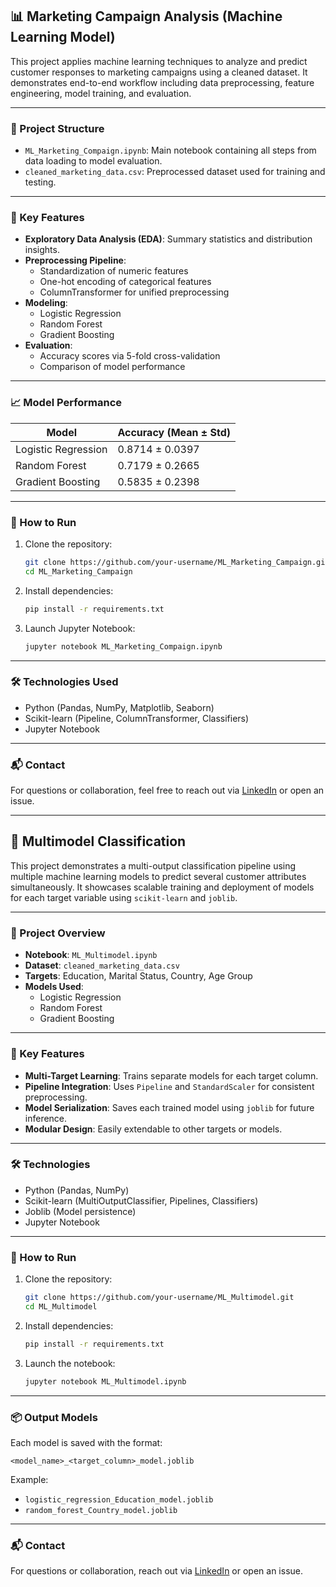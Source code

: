 ## 📊 Marketing Campaign Analysis (Machine Learning Model)

This project applies machine learning techniques to analyze and predict customer responses to marketing campaigns using a cleaned dataset. It demonstrates end-to-end workflow including data preprocessing, feature engineering, model training, and evaluation.

---

### 📁 Project Structure

- `ML_Marketing_Compaign.ipynb`: Main notebook containing all steps from data loading to model evaluation.
- `cleaned_marketing_data.csv`: Preprocessed dataset used for training and testing.

---

### 🧠 Key Features

- **Exploratory Data Analysis (EDA)**: Summary statistics and distribution insights.
- **Preprocessing Pipeline**:
  - Standardization of numeric features
  - One-hot encoding of categorical features
  - ColumnTransformer for unified preprocessing
- **Modeling**:
  - Logistic Regression
  - Random Forest
  - Gradient Boosting
- **Evaluation**:
  - Accuracy scores via 5-fold cross-validation
  - Comparison of model performance

---

### 📈 Model Performance

| Model              | Accuracy (Mean ± Std) |
|-------------------|------------------------|
| Logistic Regression | 0.8714 ± 0.0397        |
| Random Forest       | 0.7179 ± 0.2665        |
| Gradient Boosting   | 0.5835 ± 0.2398        |

---

### 🚀 How to Run

1. Clone the repository:
   ```bash
   git clone https://github.com/your-username/ML_Marketing_Campaign.git
   cd ML_Marketing_Campaign
   ```

2. Install dependencies:
   ```bash
   pip install -r requirements.txt
   ```

3. Launch Jupyter Notebook:
   ```bash
   jupyter notebook ML_Marketing_Compaign.ipynb
   ```

---

### 🛠 Technologies Used

- Python (Pandas, NumPy, Matplotlib, Seaborn)
- Scikit-learn (Pipeline, ColumnTransformer, Classifiers)
- Jupyter Notebook

---

### 📬 Contact

For questions or collaboration, feel free to reach out via [LinkedIn](https://www.linkedin.com/in/vincent-napolean-susai/) or open an issue.

---

## 🤖 Multimodel Classification

This project demonstrates a multi-output classification pipeline using multiple machine learning models to predict several customer attributes simultaneously. It showcases scalable training and deployment of models for each target variable using `scikit-learn` and `joblib`.

---

### 📂 Project Overview

- **Notebook**: `ML_Multimodel.ipynb`
- **Dataset**: `cleaned_marketing_data.csv`
- **Targets**: Education, Marital Status, Country, Age Group
- **Models Used**:
  - Logistic Regression
  - Random Forest
  - Gradient Boosting

---

### 🧠 Key Features

- **Multi-Target Learning**: Trains separate models for each target column.
- **Pipeline Integration**: Uses `Pipeline` and `StandardScaler` for consistent preprocessing.
- **Model Serialization**: Saves each trained model using `joblib` for future inference.
- **Modular Design**: Easily extendable to other targets or models.

---

### 🛠 Technologies

- Python (Pandas, NumPy)
- Scikit-learn (MultiOutputClassifier, Pipelines, Classifiers)
- Joblib (Model persistence)
- Jupyter Notebook

---

### 🚀 How to Run

1. Clone the repository:
   ```bash
   git clone https://github.com/your-username/ML_Multimodel.git
   cd ML_Multimodel
   ```

2. Install dependencies:
   ```bash
   pip install -r requirements.txt
   ```

3. Launch the notebook:
   ```bash
   jupyter notebook ML_Multimodel.ipynb
   ```

---

### 📦 Output Models

Each model is saved with the format:
```
<model_name>_<target_column>_model.joblib
```

Example:
- `logistic_regression_Education_model.joblib`
- `random_forest_Country_model.joblib`

---

### 📬 Contact

For questions or collaboration, reach out via [LinkedIn](https://www.linkedin.com/in/your-profile) or open an issue.




